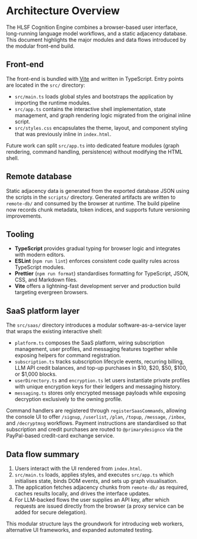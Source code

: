 # Architecture Overview

The HLSF Cognition Engine combines a browser-based user interface, long-running language model workflows, and a static adjacency database. This document highlights the major modules and data flows introduced by the modular front-end build.

## Front-end

The front-end is bundled with [Vite](https://vitejs.dev/) and written in TypeScript. Entry points are located in the `src/` directory:

- `src/main.ts` loads global styles and bootstraps the application by importing the runtime modules.
- `src/app.ts` contains the interactive shell implementation, state management, and graph rendering logic migrated from the original inline script.
- `src/styles.css` encapsulates the theme, layout, and component styling that was previously inline in `index.html`.

Future work can split `src/app.ts` into dedicated feature modules (graph rendering, command handling, persistence) without modifying the HTML shell.

## Remote database

Static adjacency data is generated from the exported database JSON using the scripts in the `scripts/` directory. Generated artifacts are written to `remote-db/` and consumed by the browser at runtime. The build pipeline now records chunk metadata, token indices, and supports future versioning improvements.

## Tooling

- **TypeScript** provides gradual typing for browser logic and integrates with modern editors.
- **ESLint** (`npm run lint`) enforces consistent code quality rules across TypeScript modules.
- **Prettier** (`npm run format`) standardises formatting for TypeScript, JSON, CSS, and Markdown files.
- **Vite** offers a lightning-fast development server and production build targeting evergreen browsers.

## SaaS platform layer

The `src/saas/` directory introduces a modular software-as-a-service layer that wraps the existing
interactive shell:

- `platform.ts` composes the SaaS platform, wiring subscription management, user profiles, and
  messaging features together while exposing helpers for command registration.
- `subscription.ts` tracks subscription lifecycle events, recurring billing, LLM API credit
  balances, and top-up purchases in $10, $20, $50, $100, or $1,000 blocks.
- `userDirectory.ts` and `encryption.ts` let users instantiate private profiles with unique
  encryption keys for their ledgers and messaging history.
- `messaging.ts` stores only encrypted message payloads while exposing decryption exclusively to the
  owning profile.

Command handlers are registered through `registerSaasCommands`, allowing the console UI to offer
`/signup`, `/userlist`, `/plan`, `/topup`, `/message`, `/inbox`, and `/decryptmsg` workflows. Payment
instructions are standardised so that subscription and credit purchases are routed to
`@primarydesignco` via the PayPal-based credit-card exchange service.

## Data flow summary

1. Users interact with the UI rendered from `index.html`.
2. `src/main.ts` loads, applies styles, and executes `src/app.ts` which initialises state, binds DOM events, and sets up graph visualisation.
3. The application fetches adjacency chunks from `remote-db/` as required, caches results locally, and drives the interface updates.
4. For LLM-backed flows the user supplies an API key, after which requests are issued directly from the browser (a proxy service can be added for secure delegation).

This modular structure lays the groundwork for introducing web workers, alternative UI frameworks, and expanded automated testing.
